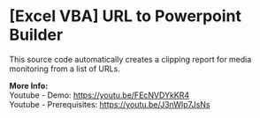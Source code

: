 # [Excel VBA] URL to Powerpoint Builder

This source code automatically creates a clipping report for media monitoring from a list of URLs.

<b>More Info:</b></br>
Youtube - Demo: https://youtu.be/FEcNVDYkKR4</br>
Youtube - Prerequisites: https://youtu.be/J3nWIp7JsNs
